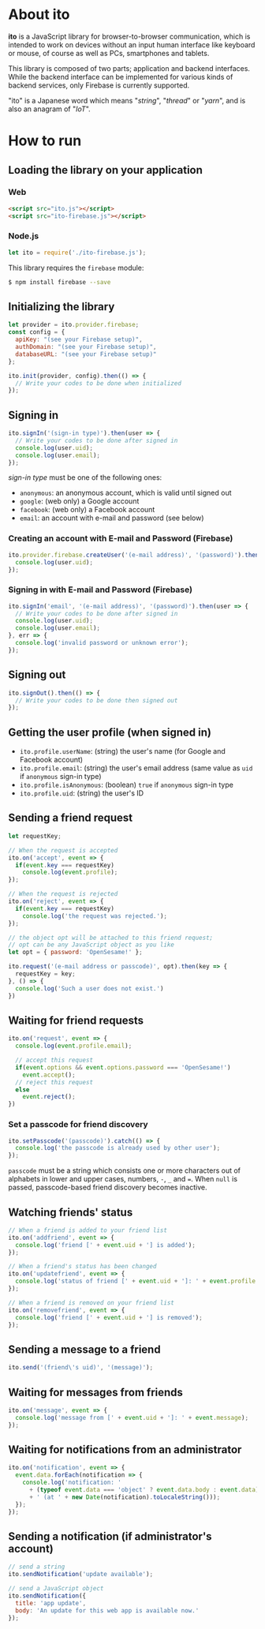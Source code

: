 # About **ito**

**ito** is a JavaScript library for browser-to-browser communication,
which is intended to work on devices without an input human interface
like keyboard or mouse, of course as well as PCs, smartphones and tablets.

This library is composed of two parts; application and backend interfaces.
While the backend interface can be implemented for various kinds of backend services,
only Firebase is currently supported.

"ito" is a Japanese word which means "*string*", "*thread*" or "*yarn*", and is also an anagram of "*IoT*". 

# How to run

## Loading the library on your application
### Web
```html
<script src="ito.js"></script>
<script src="ito-firebase.js"></script>
```
### Node.js
```js
let ito = require('./ito-firebase.js');
```
This library requires the `firebase` module:

```bash
$ npm install firebase --save
```

## Initializing the library
```js
let provider = ito.provider.firebase;
const config = {
  apiKey: "(see your Firebase setup)",
  authDomain: "(see your Firebase setup)",
  databaseURL: "(see your Firebase setup)"
};

ito.init(provider, config).then(() => {
  // Write your codes to be done when initialized
});
```

## Signing in
```js
ito.signIn('(sign-in type)').then(user => {
  // Write your codes to be done after signed in
  console.log(user.uid);
  console.log(user.email);
});
```
*sign-in type* must be one of the following ones:

* `anonymous`: an anonymous account, which is valid until signed out
* `google`: (web only) a Google account
* `facebook`: (web only) a Facebook account
* `email`: an account with e-mail and password (see below)

### Creating an account with E-mail and Password (Firebase)
```js
ito.provider.firebase.createUser('(e-mail address)', '(password)').then(user => {
  console.log(user.uid);
});
```

### Signing in with E-mail and Password (Firebase)
```js
ito.signIn('email', '(e-mail address)', '(password)').then(user => {
  // Write your codes to be done after signed in
  console.log(user.uid);
  console.log(user.email);
}, err => {
  console.log('invalid password or unknown error');
});
```

## Signing out
```js
ito.signOut().then(() => {
  // Write your codes to be done then signed out
});
```

## Getting the user profile (when signed in)

* `ito.profile.userName`: (string) the user's name (for Google and Facebook account)
* `ito.profile.email`: (string) the user's email address (same value as `uid` if `anonymous` sign-in type)
* `ito.profile.isAnonymous`: (boolean) `true` if `anonymous` sign-in type
* `ito.profile.uid`: (string) the user's ID

## Sending a friend request
```js
let requestKey;

// When the request is accepted
ito.on('accept', event => {
  if(event.key === requestKey)
    console.log(event.profile);
});

// When the request is rejected
ito.on('reject', event => {
  if(event.key === requestKey)
    console.log('the request was rejected.');
});

// the object opt will be attached to this friend request;
// opt can be any JavaScript object as you like
let opt = { password: 'OpenSesame!' };

ito.request('(e-mail address or passcode)', opt).then(key => {
  requestKey = key;
}, () => {
  console.log('Such a user does not exist.')
})
```

## Waiting for friend requests
```js
ito.on('request', event => {
  console.log(event.profile.email);

  // accept this request
  if(event.options && event.options.password === 'OpenSesame!')
    event.accept();
  // reject this request
  else
    event.reject();
})
```

### Set a passcode for friend discovery
```js
ito.setPasscode('(passcode)').catch(() => {
  console.log('the passcode is already used by other user');
});
```

`passcode` must be a string which consists one or more characters out of
alphabets in lower and upper cases, numbers, `-`, `_` and `=`.
When `null` is passed, passcode-based friend discovery becomes inactive.

## Watching friends' status
```js
// When a friend is added to your friend list
ito.on('addfriend', event => {
  console.log('friend [' + event.uid + '] is added');
});

// When a friend's status has been changed
ito.on('updatefriend', event => {
  console.log('status of friend [' + event.uid + ']: ' + event.profile.status);
});

// When a friend is removed on your friend list
ito.on('removefriend', event => {
  console.log('friend [' + event.uid + '] is removed');
});
```

## Sending a message to a friend
```js
ito.send('(friend\'s uid)', '(message)');
```

## Waiting for messages from friends
```js
ito.on('message', event => {
  console.log('message from [' + event.uid + ']: ' + event.message);
});
```

## Waiting for notifications from an administrator
```js
ito.on('notification', event => {
  event.data.forEach(notification => {
    console.log('notification: '
      + (typeof event.data === 'object' ? event.data.body : event.data)
      + ' (at ' + new Date(notification).toLocaleString()));
  });
});
```

## Sending a notification (if administrator's account)
```js
// send a string
ito.sendNotification('update available');

// send a JavaScript object
ito.sendNotification({
  title: 'app update',
  body: 'An update for this web app is available now.'
});
```
